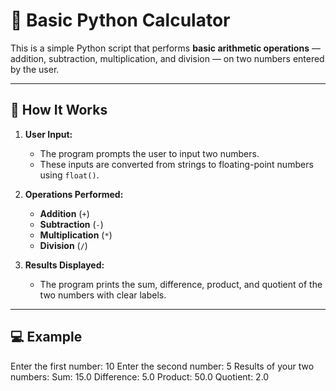 # 🧮 Basic Python Calculator

This is a simple Python script that performs **basic arithmetic operations** — addition, subtraction, multiplication, and division — on two numbers entered by the user.

---

## 📜 How It Works

1. **User Input:**
   - The program prompts the user to input two numbers.
   - These inputs are converted from strings to floating-point numbers using `float()`.

2. **Operations Performed:**
   - **Addition** (`+`)
   - **Subtraction** (`-`)
   - **Multiplication** (`*`)
   - **Division** (`/`)

3. **Results Displayed:**
   - The program prints the sum, difference, product, and quotient of the two numbers with clear labels.

---

## 💻 Example
Enter the first number: 10
Enter the second number: 5
Results of your two numbers:
Sum: 15.0
Difference: 5.0
Product: 50.0
Quotient: 2.0
